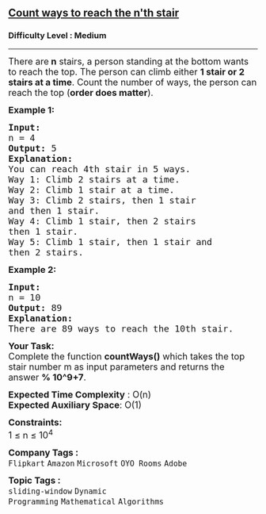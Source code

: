 <h2><a href="https://www.geeksforgeeks.org/problems/count-ways-to-reach-the-nth-stair-1587115620/1?track=DSASP-DP&amp%3BbatchId=154">Count ways to reach the n'th stair</a></h2><h3>Difficulty Level : Medium</h3><hr><div class="problems_problem_content__Xm_eO"><p><span style="font-size:18px">There are<strong> n</strong> stairs, a person standing at the bottom wants to reach the top. The person can climb either <strong>1 stair or 2 stairs at a time</strong>. Count the number of ways, the person can reach the top (<strong>order does matter</strong>).</span></p>

<p><span style="font-size:18px"><strong>Example 1:</strong></span></p>

<pre><span style="font-size:18px"><strong>Input:
</strong>n = 4
<strong>Output: </strong>5<strong>
Explanation:
</strong>You can reach 4th stair in 5 ways.</span> 
<span style="font-size:18px">Way 1: Climb 2 stairs at a time. </span>
<span style="font-size:18px">Way 2: Climb 1 stair at a time.</span>
<span style="font-size:18px">Way 3: Climb 2 stairs, then 1 stair
and then 1 stair.</span>
<span style="font-size:18px">Way 4: Climb 1 stair, then 2 stairs
then 1 stair.</span>
<span style="font-size:18px">Way 5: Climb 1 stair, then 1 stair and
then 2 stairs.</span>
</pre>

<p><span style="font-size:18px"><strong>Example 2:</strong></span></p>

<pre><span style="font-size:18px"><strong>Input:
</strong>n = 10
<strong>Output: </strong>89 
<strong>Explanation: </strong>
There are 89 ways to reach the 10th stair.</span>
</pre>

<p><span style="font-size:18px"><strong>Your Task:</strong><br>
Complete the function&nbsp;<strong>countWays()</strong>&nbsp;which takes the top stair number m as input parameters&nbsp;and returns the answer&nbsp;<strong>% 10^9+7</strong>.</span></p>

<p><span style="font-size:18px"><strong>Expected Time Complexity</strong> : O(n)<br>
<strong>Expected Auxiliary Space</strong>: O(1)</span></p>

<p><span style="font-size:18px"><strong>Constraints:</strong><br>
1 ≤ n ≤ 10<sup>4</sup></span></p>
</div><p><span style=font-size:18px><strong>Company Tags : </strong><br><code>Flipkart</code>&nbsp;<code>Amazon</code>&nbsp;<code>Microsoft</code>&nbsp;<code>OYO Rooms</code>&nbsp;<code>Adobe</code>&nbsp;<br><p><span style=font-size:18px><strong>Topic Tags : </strong><br><code>sliding-window</code>&nbsp;<code>Dynamic Programming</code>&nbsp;<code>Mathematical</code>&nbsp;<code>Algorithms</code>&nbsp;